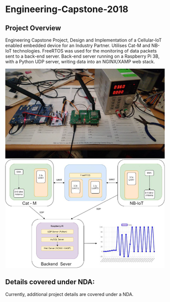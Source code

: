 # Engineering-Capstone-2018

## Project Overview

Engineering Capstone Project, Design and Implementation of a Cellular-IoT enabled embedded device for an Industry Partner. Utilises Cat-M and NB-IoT technologies. 
FreeRTOS was used for the monitoring of data packets sent to a back-end server. Back-end server running on a Raspberry Pi 3B, with a Python UDP server, writing data into an NGINX/XAMP web stack. 


![Image 1](https://github.com/Raggey/Engineering-Capstone-2018/blob/master/Hardware-Image.png)
![Image 2](https://github.com/Raggey/Engineering-Capstone-2018/blob/master/Block-Diagram.png)

## Details covered under NDA:
Currently, additional project details are covered under a NDA.  
